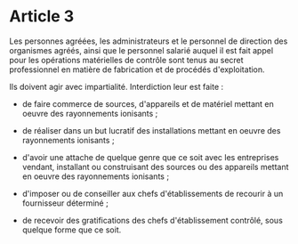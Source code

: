 # Article 3

Les personnes agréées, les administrateurs et le personnel de direction des organismes agréés, ainsi que le personnel salarié auquel il est fait appel pour les opérations matérielles de contrôle sont tenus au secret professionnel en matière de fabrication et de procédés d'exploitation.

Ils doivent agir avec impartialité. Interdiction leur est faite :

- de faire commerce de sources, d'appareils et de matériel mettant en oeuvre des rayonnements ionisants ;

- de réaliser dans un but lucratif des installations mettant en oeuvre des rayonnements ionisants ;

- d'avoir une attache de quelque genre que ce soit avec les entreprises vendant, installant ou construisant des sources ou des appareils mettant en oeuvre des rayonnements ionisants ;

- d'imposer ou de conseiller aux chefs d'établissements de recourir à un fournisseur déterminé ;

- de recevoir des gratifications des chefs d'établissement contrôlé, sous quelque forme que ce soit.
